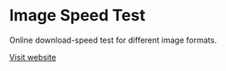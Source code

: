 # Image Speed Test
Online download-speed test for different image formats.  

[Visit website](https://sammwyy.github.io/image-speed-test/)
